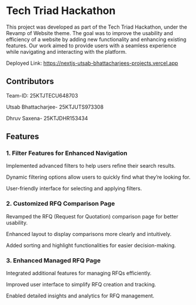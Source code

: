 
# Tech Triad Hackathon

This project was developed as part of the Tech Triad Hackathon, under the Revamp of Website theme. The goal was to improve the usability and efficiency of a website by adding new functionality and enhancing existing features. Our work aimed to provide users with a seamless experience while navigating and interacting with the platform.

Deployed Link: https://nextjs-utsab-bhattacharjees-projects.vercel.app


## Contributors

Team-ID: 25KTJTECU648703

Utsab Bhattacharjee- 25KTJUTS973308

Dhruv Saxena- 25KTJDHR153434
## Features

 ### 1. Filter Features for Enhanced Navigation

Implemented advanced filters to help users refine their search results.

Dynamic filtering options allow users to quickly find what they’re looking for.

User-friendly interface for selecting and applying filters.

### 2. Customized RFQ Comparison Page

Revamped the RFQ (Request for Quotation) comparison page for better usability.

Enhanced layout to display comparisons more clearly and intuitively.

Added sorting and highlight functionalities for easier decision-making.

### 3. Enhanced Managed RFQ Page

Integrated additional features for managing RFQs efficiently.

Improved user interface to simplify RFQ creation and tracking.

Enabled detailed insights and analytics for RFQ management.



